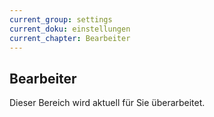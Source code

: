 ```yaml
---
current_group: settings
current_doku: einstellungen
current_chapter: Bearbeiter
---
```


## Bearbeiter

Dieser Bereich wird aktuell für Sie überarbeitet.